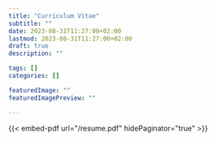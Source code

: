 ```yaml
---
title: "Curriculum Vitae"
subtitle: ""
date: 2023-08-31T11:27:00+02:00
lastmod: 2023-08-31T11:27:00+02:00
draft: true
description: ""

tags: []
categories: []

featuredImage: ""
featuredImagePreview: ""

---
```


<!--more-->

{{< embed-pdf url="/resume.pdf" hidePaginator="true" >}}
